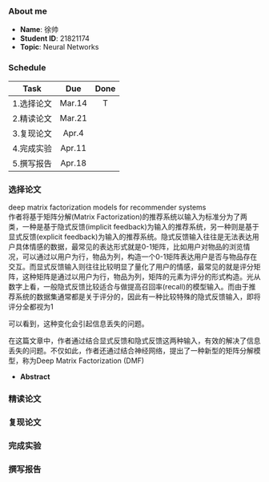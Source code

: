 ### About me
* **Name**: 徐帅  
* **Student ID**: 21821174  
* **Topic**: Neural Networks
### Schedule

Task|Due|Done
-|:-:|:-:
1.选择论文|Mar.14|T
2.精读论文|Mar.21|
3.复现论文|Apr.4|
4.完成实验|Apr.11|
5.撰写报告|Apr.18|  
### 选择论文
deep matrix factorization models for recommender systems   
作者将基于矩阵分解(Matrix Factorization)的推荐系统以输入为标准分为了两类，一种是基于隐式反馈(implicit feedback)为输入的推荐系统，另一种则是基于显式反馈(explicit feedback)为输入的推荐系统。隐式反馈输入往往是无法表达用户具体情感的数据，最常见的表达形式就是0-1矩阵，比如用户对物品的浏览情况，可以通过以用户为行，物品为列，构造一个0-1矩阵表达用户是否与物品存在交互。而显式反馈输入则往往比较明显了量化了用户的情感，最常见的就是评分矩阵，这种矩阵是通过以用户为行，物品为列，矩阵的元素为评分的形式构造。光从数字上看，一般隐式反馈比较适合与做提高召回率(recall)的模型输入。而由于推荐系统的数据集通常都是关于评分的，因此有一种比较特殊的隐式反馈输入，即将评分全都视为1

可以看到，这种变化会引起信息丢失的问题。

在这篇文章中，作者通过结合显式反馈和隐式反馈这两种输入，有效的解决了信息丢失的问题。不仅如此，作者还通过结合神经网络，提出了一种新型的矩阵分解模型，称为Deep Matrix Factorization (DMF)
* **Abstract**

### 精读论文

### 复现论文

### 完成实验

### 撰写报告
